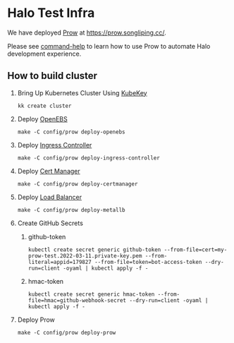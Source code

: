 # Halo Test Infra

We have deployed [Prow](https://prow.songliping.cc/) at <https://prow.songliping.cc/>.

Please see [command-help](https://prow.songliping.cc/command-help) to learn how to use Prow to automate Halo development
experience.

## How to build cluster

1. Bring Up Kubernetes Cluster Using [KubeKey](https://github.com/kubesphere/kubekey)

    ```shell
    kk create cluster
    ```

2. Deploy [OpenEBS](https://openebs.io/)

    ```shell
    make -C config/prow deploy-openebs
    ```

3. Deploy [Ingress Controller](https://kubernetes.github.io/ingress-nginx/)

    ```shell
    make -C config/prow deploy-ingress-controller
    ```

4. Deploy [Cert Manager](https://cert-manager.io/)

    ```shell
    make -C config/prow deploy-certmanager
    ```

5. Deploy [Load Balancer](https://metallb.universe.tf/)

    ```shell
    make -C config/prow deploy-metallb
    ```

6. Create GitHub Secrets

    1. github-token

       ```shell
       kubectl create secret generic github-token --from-file=cert=my-prow-test.2022-03-11.private-key.pem --from-literal=appid=179827 --from-file=token=bot-access-token --dry-run=client -oyaml | kubectl apply -f -
       ```

    2. hmac-token

       ```shell
       kubectl create secret generic hmac-token --from-file=hmac=github-webhook-secret --dry-run=client -oyaml | kubectl apply -f -
       ```

7. Deploy Prow

    ```shell
    make -C config/prow deploy-prow
    ```